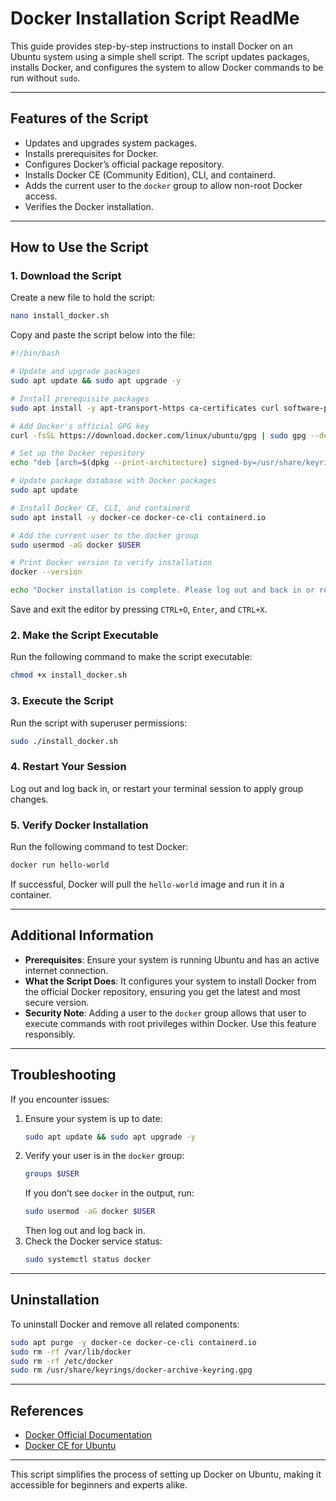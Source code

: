 # Docker Installation Script ReadMe

This guide provides step-by-step instructions to install Docker on an Ubuntu system using a simple shell script. The script updates packages, installs Docker, and configures the system to allow Docker commands to be run without `sudo`.

---

## Features of the Script
- Updates and upgrades system packages.
- Installs prerequisites for Docker.
- Configures Docker’s official package repository.
- Installs Docker CE (Community Edition), CLI, and containerd.
- Adds the current user to the `docker` group to allow non-root Docker access.
- Verifies the Docker installation.

---

## How to Use the Script

### 1. Download the Script
Create a new file to hold the script:
```bash
nano install_docker.sh
```
Copy and paste the script below into the file:
```bash
#!/bin/bash

# Update and upgrade packages
sudo apt update && sudo apt upgrade -y

# Install prerequisite packages
sudo apt install -y apt-transport-https ca-certificates curl software-properties-common

# Add Docker's official GPG key
curl -fsSL https://download.docker.com/linux/ubuntu/gpg | sudo gpg --dearmor -o /usr/share/keyrings/docker-archive-keyring.gpg

# Set up the Docker repository
echo "deb [arch=$(dpkg --print-architecture) signed-by=/usr/share/keyrings/docker-archive-keyring.gpg] https://download.docker.com/linux/ubuntu $(lsb_release -cs) stable" | sudo tee /etc/apt/sources.list.d/docker.list > /dev/null

# Update package database with Docker packages
sudo apt update

# Install Docker CE, CLI, and containerd
sudo apt install -y docker-ce docker-ce-cli containerd.io

# Add the current user to the docker group
sudo usermod -aG docker $USER

# Print Docker version to verify installation
docker --version

echo "Docker installation is complete. Please log out and back in or restart your session for the group changes to take effect."
```
Save and exit the editor by pressing `CTRL+O`, `Enter`, and `CTRL+X`.

### 2. Make the Script Executable
Run the following command to make the script executable:
```bash
chmod +x install_docker.sh
```

### 3. Execute the Script
Run the script with superuser permissions:
```bash
sudo ./install_docker.sh
```

### 4. Restart Your Session
Log out and log back in, or restart your terminal session to apply group changes.

### 5. Verify Docker Installation
Run the following command to test Docker:
```bash
docker run hello-world
```
If successful, Docker will pull the `hello-world` image and run it in a container.

---

## Additional Information
- **Prerequisites**: Ensure your system is running Ubuntu and has an active internet connection.
- **What the Script Does**: It configures your system to install Docker from the official Docker repository, ensuring you get the latest and most secure version.
- **Security Note**: Adding a user to the `docker` group allows that user to execute commands with root privileges within Docker. Use this feature responsibly.

---

## Troubleshooting
If you encounter issues:
1. Ensure your system is up to date:
   ```bash
   sudo apt update && sudo apt upgrade -y
   ```
2. Verify your user is in the `docker` group:
   ```bash
   groups $USER
   ```
   If you don’t see `docker` in the output, run:
   ```bash
   sudo usermod -aG docker $USER
   ```
   Then log out and log back in.
3. Check the Docker service status:
   ```bash
   sudo systemctl status docker
   ```

---

## Uninstallation
To uninstall Docker and remove all related components:
```bash
sudo apt purge -y docker-ce docker-ce-cli containerd.io
sudo rm -rf /var/lib/docker
sudo rm -rf /etc/docker
sudo rm /usr/share/keyrings/docker-archive-keyring.gpg
```

---

## References
- [Docker Official Documentation](https://docs.docker.com/)
- [Docker CE for Ubuntu](https://docs.docker.com/engine/install/ubuntu/)

---

This script simplifies the process of setting up Docker on Ubuntu, making it accessible for beginners and experts alike.

